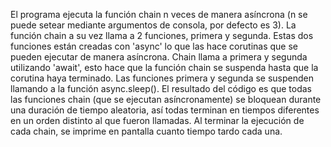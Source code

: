 El programa ejecuta la función chain n veces de manera asíncrona (n se puede setear mediante argumentos de consola, por defecto es 3).
La función chain a su vez llama a 2 funciones, primera y segunda. Estas dos funciones están creadas con 'async' lo que las hace corutinas que se
pueden ejecutar de manera asíncrona.
Chain llama a primera y segunda utilizando 'await', esto hace que la función chain se suspenda hasta que la corutina haya terminado.
Las funciones primera y segunda se suspenden llamando a la función async.sleep().
El resultado del código es que todas las funciones chain (que se ejecutan asíncronamente) se bloquean durante una duración de tiempo aleatoria, así todas terminan en tiempos diferentes en un orden distinto al que fueron llamadas.
Al terminar la ejecución de cada chain, se imprime en pantalla cuanto tiempo tardo cada una.

